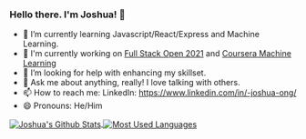 ### Hello there. I'm Joshua! 👋

- 🌱 I’m currently learning Javascript/React/Express and Machine Learning.
- 🔭 I'm currently working on [Full Stack Open 2021](https://github.com/ArKane-6418/Full-Stack-Open-2021) and [Coursera Machine Learning](https://www.coursera.org/learn/machine-learning/home/welcome)
- 🤔 I’m looking for help with enhancing my skillset.
- 💬 Ask me about anything, really! I love talking with others.
- 📫 How to reach me: LinkedIn: https://www.linkedin.com/in/-joshua-ong/
- 😄 Pronouns: He/Him

<a href="https://github.com/ArKane-6418/github-readme-stats">
  <img align="center" src="https://github-readme-stats.vercel.app/api?username=ArKane-6418&theme=algolia&show_icons=true&include_all_commits=true" alt="Joshua's Github Stats"/>
</a>
<a href="https://github.com/ArKane-6418/github-readme-stats">
  <img align="center" src="https://github-readme-stats.vercel.app/api/top-langs/?username=ArKane-6418&langs_count=8&layout=compact&theme=algolia" alt="Most Used Languages"/>
</a>


